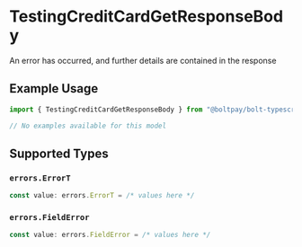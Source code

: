 # TestingCreditCardGetResponseBody

An error has occurred, and further details are contained in the response

## Example Usage

```typescript
import { TestingCreditCardGetResponseBody } from "@boltpay/bolt-typescript-sdk/models/errors";

// No examples available for this model
```

## Supported Types

### `errors.ErrorT`

```typescript
const value: errors.ErrorT = /* values here */
```

### `errors.FieldError`

```typescript
const value: errors.FieldError = /* values here */
```

